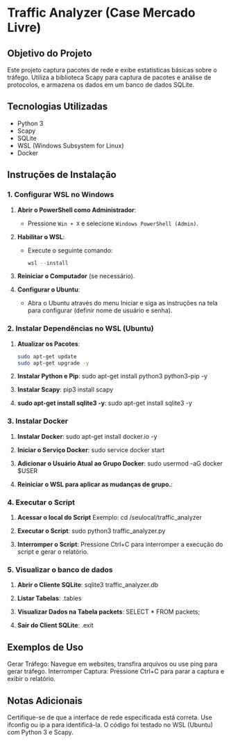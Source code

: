 # Traffic Analyzer (Case Mercado Livre)

## Objetivo do Projeto
Este projeto captura pacotes de rede e exibe estatísticas básicas sobre o tráfego. Utiliza a biblioteca Scapy para captura de pacotes e análise de protocolos, e armazena os dados em um banco de dados SQLite.

## Tecnologias Utilizadas
- Python 3
- Scapy
- SQLite
- WSL (Windows Subsystem for Linux)
- Docker

## Instruções de Instalação

### 1. Configurar WSL no Windows

1. **Abrir o PowerShell como Administrador**:
   - Pressione `Win + X` e selecione `Windows PowerShell (Admin)`.

2. **Habilitar o WSL**:
   - Execute o seguinte comando:
     ```powershell
     wsl --install
     ```

3. **Reiniciar o Computador** (se necessário).

4. **Configurar o Ubuntu**:
   - Abra o Ubuntu através do menu Iniciar e siga as instruções na tela para configurar (definir nome de usuário e senha).

### 2. Instalar Dependências no WSL (Ubuntu)

1. **Atualizar os Pacotes**:
   ```bash
   sudo apt-get update
   sudo apt-get upgrade -y

2. **Instalar Python e Pip**:
   sudo apt-get install python3 python3-pip -y

3. **Instalar Scapy**:
   pip3 install scapy

4. **sudo apt-get install sqlite3 -y**:
   sudo apt-get install sqlite3 -y

### 3. Instalar Docker

1. **Instalar Docker**:
   sudo apt-get install docker.io -y

2. **Iniciar o Serviço Docker**:
   sudo service docker start

3. **Adicionar o Usuário Atual ao Grupo Docker**:
   sudo usermod -aG docker $USER

4. **Reiniciar o WSL para aplicar as mudanças de grupo.**:

### 4. Executar o Script

1. **Acessar o local do Script**
   Exemplo: cd /seulocal/traffic_analyzer
   
3. **Executar o Script**:
   sudo python3 traffic_analyzer.py

4. **Interromper o Script**:
   Pressione Ctrl+C para interromper a execução do script e gerar o relatório.

### 5. Visualizar o banco de dados

1. **Abrir o Cliente SQLite**:
   sqlite3 traffic_analyzer.db

2. **Listar Tabelas**:
   .tables

3. **Visualizar Dados na Tabela packets**:
   SELECT * FROM packets;

4. **Sair do Client SQLite**:
   .exit


## Exemplos de Uso
Gerar Tráfego: Navegue em websites, transfira arquivos ou use ping para gerar tráfego.
Interromper Captura: Pressione Ctrl+C para parar a captura e exibir o relatório.

## Notas Adicionais
Certifique-se de que a interface de rede especificada está correta. Use ifconfig ou ip a para identificá-la.
O código foi testado no WSL (Ubuntu) com Python 3 e Scapy.

